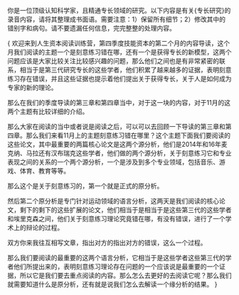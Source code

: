 你是一位顶级认知科学家，且精通专长领域的研究。以下内容是有关{专长研究}的录音内容，请将其整理成书面语。需要注意：1）保留所有细节；2）修改其中的错别字和病句。请不要遗漏任何信息，完完整整的处理内容。

{
欢迎来到人生资本阅读训练营，第四季度技能资本的第二个月的内容导读，这个月我们阅读的主题一个是刻意练习错在哪，还有一个是获得专长的新模型，这两个问题应该是大家比较关注比较感兴趣的问题，那么他们之间也是有非常紧密的联系，相当于是第三代研究专长的这些学者，他们积累了越来越多的证据，表明刻意练习存在错误，并且这些证据也提示着他们提出关于获得专长，关于人是如何成为专家的新的理论。

那么在我们的季度导读的第三章和第四章当中，对于这一块的内容，对于11月的这两个主题有比较详细的介绍。

那么大家在阅读的当中或者说是阅读之后，可以可以去回顾一下导读的第三章和第四章。那么我们来看11月上的主题刻意练习错在哪里？这个主题下面我们要阅读的这些论文，其中最重要的两篇核心论文是这两个源分析，他们是2014年和16年麦克纳、马拉还有汉布瑞克这些学者，他们做的两个源分析，关于刻意练习它和专业表现之间的关系的一个两个源分析，一个是涉及到多个专业领域，包括音乐、游戏、体育、教育等等。

那么这个是关于刻意练习的，第一个就是正式的原分析。

然后第二个原分析是专门针对运动领域的语言分析，这两天是我们阅读的核心论文，剩下的剩下的这些扩展的论文，他们相当于是相当于是这些第三代的这些学者和埃里克森之间，他们关于刻意练习理论究竟错在哪，有没有错误，进行了一个学术上的辩论的过程。

双方你来我往互相写文章，指出对方的指出对方的错误，这么一个过程。

那么我们要阅读的最重要的这两个语言分析，它相当于是这些学者这些第三代的学者他们所提出来的，表明刻意练习理论存在问题的一个应该说是最重要的一个证据，所以它是我们要去重点阅读的内容。那么怎么去更好的去阅读它呢？那么我们就需要知道什么是原分析，还有就是说我们怎么去解读一个缘分析的结果。
}